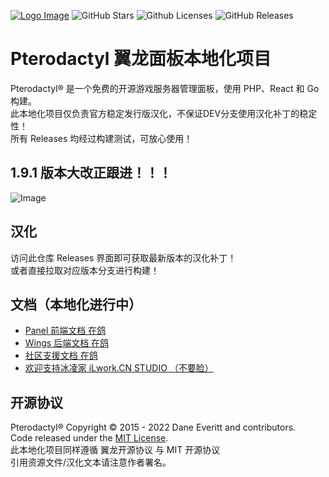 [![Logo Image](https://s1.ax1x.com/2022/06/11/XgEqRP.png)](https://ilwork.cn)
![GitHub Stars](https://img.shields.io/github/stars/ilworkcn/pterodactyl-chinese-manual?style=for-the-badge)
![Github Licenses](https://img.shields.io/github/license/ilworkcn/pterodactyl-chinese-manual?style=for-the-badge)
![GitHub Releases](https://img.shields.io/github/license/ilworkcn/pterodactyl-chinese-manual/latest/total?style=for-the-badge)

# Pterodactyl 翼龙面板本地化项目  

Pterodactyl® 是一个免费的开源游戏服务器管理面板，使用 PHP、React 和 Go 构建。  
此本地化项目仅负责官方稳定发行版汉化，不保证DEV分支使用汉化补丁的稳定性！  
所有 Releases 均经过构建测试，可放心使用！  
## 1.9.1 版本大改正跟进！！！  
![Image](https://s1.ax1x.com/2022/06/28/jZbYXd.jpg)  

## 汉化
访问此仓库 Releases 界面即可获取最新版本的汉化补丁！  
或者直接拉取对应版本分支进行构建！  

## 文档（本地化进行中）
* [Panel 前端文档 在鸽](https://pterodactyl.io/panel/1.0/getting_started.html)
* [Wings 后端文档 在鸽](https://pterodactyl.io/wings/1.0/installing.html)
* [社区支援文档 在鸽](https://pterodactyl.io/community/about.html)
* [欢迎支持冰凌家 iLwork.CN STUDIO （不要脸）](https://pterodactyl.io/panel/1.0/getting_started.html)

## 开源协议
Pterodactyl® Copyright © 2015 - 2022 Dane Everitt and contributors.  
Code released under the [MIT License](./LICENSE.md).  
此本地化项目同样遵循 翼龙开源协议 与 MIT 开源协议   
引用资源文件/汉化文本请注意作者署名。  
